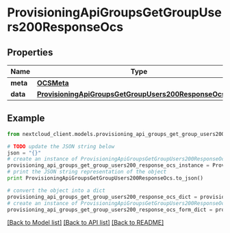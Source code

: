 # ProvisioningApiGroupsGetGroupUsers200ResponseOcs


## Properties
Name | Type | Description | Notes
------------ | ------------- | ------------- | -------------
**meta** | [**OCSMeta**](OCSMeta.md) |  | 
**data** | [**ProvisioningApiGroupsGetGroupUsers200ResponseOcsData**](ProvisioningApiGroupsGetGroupUsers200ResponseOcsData.md) |  | 

## Example

```python
from nextcloud_client.models.provisioning_api_groups_get_group_users200_response_ocs import ProvisioningApiGroupsGetGroupUsers200ResponseOcs

# TODO update the JSON string below
json = "{}"
# create an instance of ProvisioningApiGroupsGetGroupUsers200ResponseOcs from a JSON string
provisioning_api_groups_get_group_users200_response_ocs_instance = ProvisioningApiGroupsGetGroupUsers200ResponseOcs.from_json(json)
# print the JSON string representation of the object
print ProvisioningApiGroupsGetGroupUsers200ResponseOcs.to_json()

# convert the object into a dict
provisioning_api_groups_get_group_users200_response_ocs_dict = provisioning_api_groups_get_group_users200_response_ocs_instance.to_dict()
# create an instance of ProvisioningApiGroupsGetGroupUsers200ResponseOcs from a dict
provisioning_api_groups_get_group_users200_response_ocs_form_dict = provisioning_api_groups_get_group_users200_response_ocs.from_dict(provisioning_api_groups_get_group_users200_response_ocs_dict)
```
[[Back to Model list]](../README.md#documentation-for-models) [[Back to API list]](../README.md#documentation-for-api-endpoints) [[Back to README]](../README.md)


